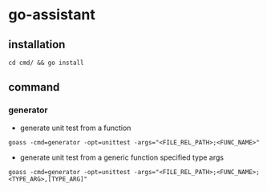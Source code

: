 # go-assistant

## installation

```shell
cd cmd/ && go install
```

## command

### generator

- generate unit test from a function

```shell
goass -cmd=generator -opt=unittest -args="<FILE_REL_PATH>;<FUNC_NAME>"
```

- generate unit test from a generic function specified type args

```shell
goass -cmd=generator -opt=unittest -args="<FILE_REL_PATH>;<FUNC_NAME>;<TYPE_ARG>,[TYPE_ARG]"
```